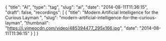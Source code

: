 {
  "title": "AI",
  "type": "tag",
  "slug": "ai",
  "date": "2014-08-11T11:36:15",
  "draft": false,
  "recordings": [
    {
      "title": "Modern Artificial Intelligence for the Curious Layman ",
      "slug": "modern-artificial-intelligence-for-the-curious-layman",
      "thumbnail": "https://i.vimeocdn.com/video/485394477_295x166.jpg",
      "date": "2014-08-11T11:36:15"
    }
  ]
}